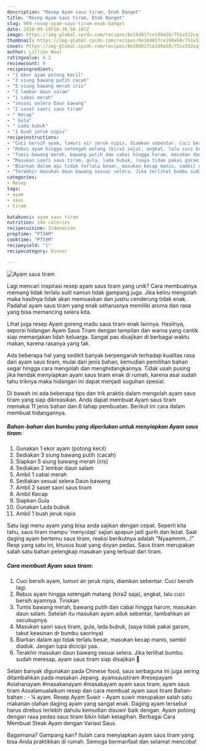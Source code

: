 ```yaml
---
description: "Resep Ayam saus tiram, Enak Banget"
title: "Resep Ayam saus tiram, Enak Banget"
slug: 969-resep-ayam-saus-tiram-enak-banget
date: 2020-09-19T18:30:58.107Z
image: https://img-global.cpcdn.com/recipes/8e18d817ce199a50/751x532cq70/ayam-saus-tiram-foto-resep-utama.jpg
thumbnail: https://img-global.cpcdn.com/recipes/8e18d817ce199a50/751x532cq70/ayam-saus-tiram-foto-resep-utama.jpg
cover: https://img-global.cpcdn.com/recipes/8e18d817ce199a50/751x532cq70/ayam-saus-tiram-foto-resep-utama.jpg
author: Lillian Neal
ratingvalue: 4.2
reviewcount: 9
recipeingredient:
- "1 ekor ayam potong kecil"
- "3 siung bawang putih cacah"
- "5 siung bawang merah iris"
- "2 lembar daun salam"
- "1 cabai merah"
- "sesuai selera Daun bawang"
- "2 saset saori saus tiram"
- " Kecap"
- " Gula"
- " Lada bubuk"
- "1 buah jeruk nipis"
recipeinstructions:
- "Cuci bersih ayam, lumuri air jeruk nipis, diamkan sebentar. Cuci bersih lagi."
- "Rebus ayam hingga setengah matang (kira2 saja), angkat, lalu cuci bersih ayamnya. Tiriskan"
- "Tumis bawang merah, bawang putih dan cabai hingga harum, masukan daun salam. Setelah itu masukan ayam aduk sebentar, tambahkan air secukupnya."
- "Masukan saori saus tiram, gula, lada bubuk, (saya tidak pakai garam, takut keasinan dr bumbu saorinya)"
- "Biarkan dalam api tidak terlalu besar, masukan kecap manis, sambil diaduk. Jangan lupa dicicipi yaa.."
- "Terakhir masukan daun bawang sesuai selera. Jika terlihat bumbu sudah meresap, ayam saus tiram siap disajikan 🤗"
categories:
- Resep
tags:
- ayam
- saus
- tiram

katakunci: ayam saus tiram 
nutrition: 144 calories
recipecuisine: Indonesian
preptime: "PT34M"
cooktime: "PT59M"
recipeyield: "1"
recipecategory: Dinner

---
```



![Ayam saus tiram](https://img-global.cpcdn.com/recipes/8e18d817ce199a50/751x532cq70/ayam-saus-tiram-foto-resep-utama.jpg)

Lagi mencari inspirasi resep ayam saus tiram yang unik? Cara membuatnya memang tidak terlalu sulit namun tidak gampang juga. Jika keliru mengolah maka hasilnya tidak akan memuaskan dan justru cenderung tidak enak. Padahal ayam saus tiram yang enak seharusnya memiliki aroma dan rasa yang bisa memancing selera kita.

Lihat juga resep Ayam goreng madu saus tiram enak lainnya. Hasilnya, seporsi hidangan Ayam Saus Tiram dengan tampilan dan warna yang cantik siap memanjakan lidah keluarga. Sangat pas disajikan di berbagai waktu makan, karena rasanya yang tak.

Ada beberapa hal yang sedikit banyak berpengaruh terhadap kualitas rasa dari ayam saus tiram, mulai dari jenis bahan, kemudian pemilihan bahan segar hingga cara mengolah dan menghidangkannya. Tidak usah pusing jika hendak menyiapkan ayam saus tiram enak di rumah, karena asal sudah tahu triknya maka hidangan ini dapat menjadi suguhan spesial.


Di bawah ini ada beberapa tips dan trik praktis dalam mengolah ayam saus tiram yang siap dikreasikan. Anda dapat membuat Ayam saus tiram memakai 11 jenis bahan dan 6 tahap pembuatan. Berikut ini cara dalam membuat hidangannya.

<!--inarticleads1-->

##### Bahan-bahan dan bumbu yang diperlukan untuk menyiapkan Ayam saus tiram:

1. Gunakan 1 ekor ayam (potong kecil)
1. Sediakan 3 siung bawang putih (cacah)
1. Siapkan 5 siung bawang merah (iris)
1. Sediakan 2 lembar daun salam
1. Ambil 1 cabai merah
1. Sediakan sesuai selera Daun bawang
1. Ambil 2 saset saori saus tiram
1. Ambil  Kecap
1. Siapkan  Gula
1. Gunakan  Lada bubuk
1. Ambil 1 buah jeruk nipis


Satu lagi menu ayam yang bisa anda sajikan dengan cepat. Seperti kita tahu, saus tiram mampu &#39;menyulap&#39; sajian apapun jadi gurih dan lezat. Saat daging ayam bertemu saus tiram, reaksi berikutnya adalah &#34;Nyaammm…!&#34; Resp yang satu ini, khusus buat yang doyan pedas. Saus tiram merupakan salah satu bahan pelengkap masakan yang terbuat dari tiram. 

<!--inarticleads2-->

##### Cara membuat Ayam saus tiram:

1. Cuci bersih ayam, lumuri air jeruk nipis, diamkan sebentar. Cuci bersih lagi.
1. Rebus ayam hingga setengah matang (kira2 saja), angkat, lalu cuci bersih ayamnya. Tiriskan
1. Tumis bawang merah, bawang putih dan cabai hingga harum, masukan daun salam. Setelah itu masukan ayam aduk sebentar, tambahkan air secukupnya.
1. Masukan saori saus tiram, gula, lada bubuk, (saya tidak pakai garam, takut keasinan dr bumbu saorinya)
1. Biarkan dalam api tidak terlalu besar, masukan kecap manis, sambil diaduk. Jangan lupa dicicipi yaa..
1. Terakhir masukan daun bawang sesuai selera. Jika terlihat bumbu sudah meresap, ayam saus tiram siap disajikan 🤗


Selain banyak digunakan pada Chinese food, saus serbaguna ini juga sering ditambahkan pada masakan Jepang. ayamsaustiram #resepayam #olahanayam #masakanayam #masakayam ayam saus tiram, ayam saus tiram Assalamualaikum resep dan cara membuat ayam saus tiram Bahan-bahan : - ¼ ayam. Resep Ayam Suwir - Ayam suwir merupakan salah satu makanan olahan daging ayam yang sangat enak. Daging ayam tersebut harus direbus terlebih dahulu kemudian disuwir baik dengan. Ayam potong dengan rasa pedas saus tiram bikin lidah ketagihan. Berbagai Cara Membuat Steak Ayam dengan Variasi Saus. 

Bagaimana? Gampang kan? Itulah cara menyiapkan ayam saus tiram yang bisa Anda praktikkan di rumah. Semoga bermanfaat dan selamat mencoba!
